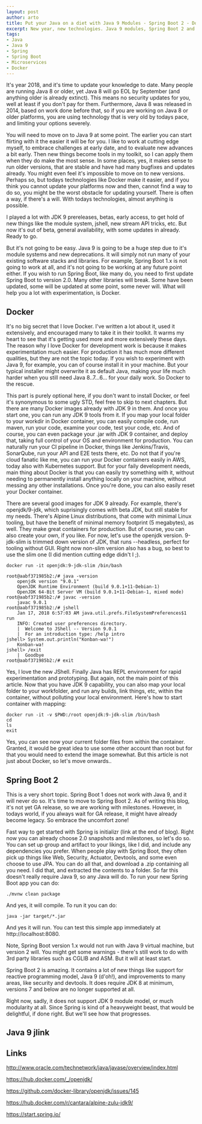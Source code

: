 ```yaml
---
layout: post
author: arto
title: Put your Java on a diet with Java 9 Modules - Spring Boot 2 - Docker - Oh my!
excerpt: New year, new technologies. Java 9 modules, Spring Boot 2 and Docker work extremely well together, and I'll show you how.
tags:
- Java
- Java 9
- Spring
- Spring Boot
- Microservices
- Docker
---
```


It's year 2018, and it's time to update your knowledge to date. Many people are running Java 8 or older, yet Java 8 will go EOL by September (and anything older is already extinct). This means no security updates for you, well at least if you don't pay for them. Furthermore, Java 8 was released in 2014, based on work done before that, so if you are working on Java 8 or older platforms, you are using technology that is very old by todays pace, and limiting your options severely.

You will need to move on to Java 9 at some point. The earlier you can start flirting with it the easier it will be for you. I like to work at cutting edge myself, to embrace challenges at early date, and to evaluate new advances a bit early. Then new things become tools in my toolkit, so I can apply them when they do make the most sense. In some places, yes, it makes sense to run older versions, that are stable and have had many bugfixes and updates already. You might even feel it's impossible to move on to new versions. Perhaps so, but todays technologies like Docker make it easier, and if you think you cannot update your platforms now and then, cannot find a way to do so, you might be the worst obstacle for updating yourself. There is often a way, if there's a will. With todays technologies, almost anything is possible.

I played a lot with JDK 9 prereleases, betas, early access, to get hold of new things like the module system, jshell, new stream API tricks, etc. But now it's out of beta, general availability, with some updates in already. Ready to go.

But it's not going to be easy. Java 9 is going to be a huge step due to it's module systems and new deprecations. It will simply not run many of your existing software stacks and libraries. For example, Spring Boot 1.x is not going to work at all, and it's not going to be working at any future point either. If you wish to run Spring Boot, like many do, you need to first update Spring Boot to version 2.0. Many other libraries will break. Some have been updated, some will be updated at some point, some never will. What will help you a lot with experimentation, is Docker.

## Docker

It's no big secret that I love Docker. I've written a lot about it, used it extensively, and encouraged many to take it in their toolkit. It warms my heart to see that it's getting used more and more extensively these days. The reason why I love Docker for development work is because it makes experimentation much easier. For production it has much more different qualities, but they are not the topic today. If you wish to experiment with Java 9, for example, you can of course install it in your machine. But your typical installer might overwrite it as default Java, making your life much harder when you still need Java 8..7...6... for your daily work. So Docker to the rescue.

This part is purely optional here, if you don't want to install Docker, or feel it's synonymous to some ugly STD, feel free to skip to next chapters. But there are many Docker images already with JDK 9 in them. And once you start one, you can run any JDK 9 tools from it. If you map your local folder to your workdir in Docker container, you can easily compile code, run maven, run your code, examine your code, test your code, etc. And of course, you can even package your .jar with JDK 9 container, and deploy that, taking full control of your OS and environment for production. You can naturally run your CI pipeline in Docker, things like Jenkins/Travis, SonarQube, run your API and E2E tests there, etc. Do not that if you're cloud fanatic like me, you can run your Docker containers easily in AWS, today also with Kubernetes support. But for your faily development needs, main thing about Docker is that you can easily try something with it, without needing to permanently install anything locally on your machine, without messing any other installations. Once you're done, you can also easily reset your Docker container.

There are several good images for JDK 9 already. For example, there's openjdk/9-jdk, which suprisingly comes with beta JDK, but still stable for my needs. There's Alpine Linux distributions, that come with minimal Linux tooling, but have the benefit of minimal memory footprint (5 megabytes), as well. They make great containers for production. But of course, you can also create your own, if you like. For now, let's use the openjdk version. 9-jdk-slim is trimmed down version of JDK, that runs --headless, perfect for tooling without GUI. Right now non-slim version also has a bug, so best to use the slim one (I did mention cutting edge didn't I ;). 

```
docker run -it openjdk:9-jdk-slim /bin/bash

root@aabf371985b2:/# java -version
	openjdk version "9.0.1"
	OpenJDK Runtime Environment (build 9.0.1+11-Debian-1)
	OpenJDK 64-Bit Server VM (build 9.0.1+11-Debian-1, mixed mode)
root@aabf371985b2:/# javac -version
	javac 9.0.1
root@aabf371985b2:/# jshell
	Jan 17, 2018 6:57:03 AM java.util.prefs.FileSystemPreferences$1 run
	INFO: Created user preferences directory.
	|  Welcome to JShell -- Version 9.0.1
	|  For an introduction type: /help intro
jshell> System.out.println("Konban-wa!")
	Konban-wa!
jshell> /exit
	|  Goodbye
root@aabf371985b2:/# exit

```


Yes, I love the new JShell. Finally Java has REPL environment for rapid experimentation and prototyping. But again, not the main point of this article. Now that you have JDK 9 capability, you can also map your local folder to your workfolder, and run any builds, link things, etc, within the container, without polluting your local environment. Here's how to start container with mapping:

```
docker run -it -v $PWD:/root openjdk:9-jdk-slim /bin/bash
cd
ls
exit
``` 

Yes, you can see now your current folder files from within the container. Granted, it would be great idea to use some other account than root but for that you would need to extend the image somewhat. But this article is not just about Docker, so let's move onwards..

## Spring Boot 2 

This is a very short topic. Spring Boot 1 does not work with Java 9, and it will never do so. It's time to move to Spring Boot 2. As of writing this blog, it's not yet GA release, so we are working with milestones. However, in todays world, if you always wait for GA release, it might have already become legacy. So embrace the uncomfort zone!

Fast way to get started with Spring is initializr (link at the end of blog). Right now you can already choose 2.0 snapshots and milestones, so let's do so. You can set up group and artifact to your likings, like I did, and include any dependencies you prefer. When people play with Spring Boot, they often pick up things like Web, Security, Actuator, Devtools, and some even choose to use JPA. You can do all that, and download a .zip containing all you need. I did that, and extracted the contents to a folder. So far this doesn't really require Java 9, so any Java will do. To run your new Spring Boot app you can do:

```
./mvnw clean package
```

And yes, it will compile. To run it you can do:

```
java -jar target/*.jar
```

And yes it will run. You can test this simple app immediately at http://localhost:8080.

Note, Spring Boot version 1.x would not run with Java 9 virtual machine, but version 2 will. You might get some warnings - there's still work to do with 3rd party libraries such as CGLIB and ASM. But it will at least start.

Spring Boot 2 is amazing. It contains a lot of new things like support for reactive programming model, Java 9 (d'oh!), and improvements to many areas, like security and devtools. It does require JDK 8 at minimum, versions 7 and below are no longer supported at all.

Right now, sadly, it does not support JDK 9 module model, or much modularity at all. Since Spring is kind of a heavyweight beast, that would be delightful, if done right. But we'll see how that progresses.

## Java 9 jlink



## Links

http://www.oracle.com/technetwork/java/javase/overview/index.html

https://hub.docker.com/_/openjdk/

https://github.com/docker-library/openjdk/issues/145

https://hub.docker.com/r/cantara/alpine-zulu-jdk9/

https://start.spring.io/



